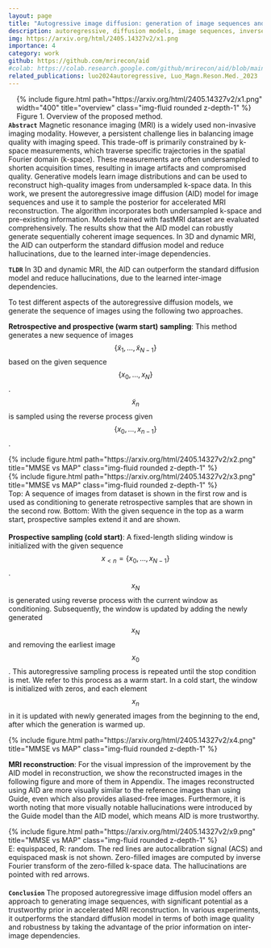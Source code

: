 ```yaml
---
layout: page
title: "Autogressive image diffusion: generation of image sequences and application in MRI reconstruction"
description: autoregressive, diffusion models, image sequences, inverse problem, MRI reconstruction
img: https://arxiv.org/html/2405.14327v2/x1.png
importance: 4
category: work
github: https://github.com/mrirecon/aid
#colab: https://colab.research.google.com/github/mrirecon/aid/blob/main/scripts/demo_recon.ipynb
related_publications: luo2024autoregressive, Luo_Magn.Reson.Med._2023
---
```

<div style="float: right; margin-left: 1rem; margin-bottom: 0rem">
{% include figure.html path="https://arxiv.org/html/2405.14327v2/x1.png" width="400" title="overview" class="img-fluid rounded z-depth-1" %}
<div class="caption_post">
    Figure 1. Overview of the proposed method.
</div>
</div>

**`Abstract`** Magnetic resonance imaging (MRI) is a widely used non-invasive imaging modality. However, a persistent challenge lies in balancing image quality with imaging speed. This trade-off is primarily constrained by k-space measurements, which traverse specific trajectories in the spatial Fourier domain (k-space). These measurements are often undersampled to shorten acquisition times, resulting in image artifacts and compromised quality. Generative models learn image distributions and can be used to reconstruct high-quality images from undersampled k-space data. In this work, we present the autoregressive image diffusion (AID) model for image sequences and use it to sample the posterior for accelerated MRI reconstruction. The algorithm incorporates both undersampled k-space and pre-existing information. Models trained with fastMRI dataset are evaluated comprehensively. The results show that the AID model can robustly generate sequentially coherent image sequences. In 3D and dynamic MRI, the AID can outperform the standard diffusion model and reduce hallucinations, due to the learned inter-image dependencies.

**`TLDR`** In 3D and dynamic MRI, the AID can outperform the standard diffusion model and reduce hallucinations, due to the learned inter-image dependencies.

To test different aspects of the autoregressive diffusion models, we generate the sequence of images using the following two approaches.

**Retrospective and prospective (warm start) sampling**:
This method generates a new sequence of images $$\{\tilde{x}_1, \ldots, \tilde{x}_{N-1}\}$$ based on the given sequence $$\{x_0, \ldots, x_N\}$$. $$\tilde{x}_n$$ is sampled using the reverse process given $$\{x_0, \ldots, x_{n-1}\}$$.

<div class="col-sm mt-3 mt-md-0">
{% include figure.html path="https://arxiv.org/html/2405.14327v2/x2.png" title="MMSE vs MAP" class="img-fluid rounded z-depth-1" %}
</div>

<div class="col-sm mt-3 mt-md-0">
{% include figure.html path="https://arxiv.org/html/2405.14327v2/x3.png" title="MMSE vs MAP" class="img-fluid rounded z-depth-1" %}
<div class="caption_post" style="margin-bottom: 1.15rem">
Top: A sequence of images from dataset is shown in the first row and is used as conditioning to generate retrospective samples that are shown in the second row. Bottom: With the given sequence in the top as a warm start, prospective samples extend it and are shown.
</div>
</div>

**Prospective sampling (cold start)**:
A fixed-length sliding window is initialized with the given sequence $$x_{<n}=\{x_0, \ldots, x_{N-1}\}$$. $$x_N$$ is generated using reverse process with the current window as conditioning. Subsequently, the window is updated by adding the newly generated $$x_N$$ and removing the earliest image $$x_0$$. This autoregressive sampling process is repeated until the stop condition is met. We refer to this process as a warm start. In a cold start, the window is initialized with zeros, and each element $$x_n$$ in it is updated with newly generated images from the beginning to the end, after which the generation is warmed up.
<div class="col-sm mt-3 mt-md-0">
{% include figure.html path="https://arxiv.org/html/2405.14327v2/x4.png" title="MMSE vs MAP" class="img-fluid rounded z-depth-1" %}
</div>

**MRI reconstruction**:
For the visual impression of the improvement by the AID model in reconstruction, we show the reconstructed images in the following figure and more of them in Appendix. The images reconstructed using AID are more visually similar to the reference images than using Guide, even which also provides aliased-free images. Furthermore, it is worth noting that more visually notable hallucinations were introduced by the Guide model than the AID model, which means AID is more trustworthy.
<div class="col-sm mt-3 mt-md-0">
{% include figure.html path="https://arxiv.org/html/2405.14327v2/x9.png" title="MMSE vs MAP" class="img-fluid rounded z-depth-1" %}
<div class="caption_post" style="margin-bottom: 1.15rem">
E: equispaced, R: random. The red lines are autocalibration signal (ACS) and equispaced mask is not shown. Zero-filled images are computed by inverse Fourier transform of the zero-filled k-space data. The hallucinations are pointed with red arrows.
</div>
</div>


**`Conclusion`** The proposed autoregressive image diffusion model offers an approach to generating image sequences, with significant potential as a trustworthy prior in accelerated MRI reconstruction. In various experiments, it outperforms the standard diffusion model in terms of both image quality and robustness by taking the advantage of the prior information on inter-image dependencies.